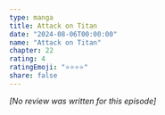 ```yaml
---
type: manga
title: Attack on Titan
date: "2024-08-06T00:00:00"
name: "Attack on Titan"
chapter: 22
rating: 4
ratingEmoji: "⭐️⭐️⭐️⭐️"
share: false
---
```


_[No review was written for this episode]_
